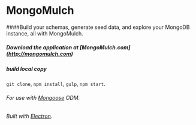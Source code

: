 # MongoMulch
####Build your schemas, generate seed data, and explore your MongoDB instance, all with MongoMulch.

##### Download the application at [MongoMulch.com] (http://mongomulch.com)

##### build local copy
```git clone```, ```npm install```, ```gulp```, ```npm start```.

###### For use with [Mongoose](http://mongoosejs.com/) ODM.
###### Built with [Electron](http://electron.atom.io/docs/latest).
